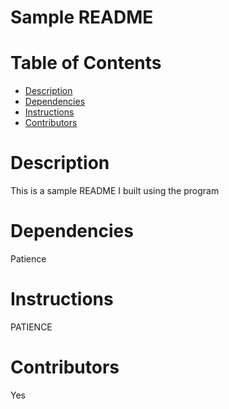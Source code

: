 # Sample README
  
  # Table of Contents
  * [Description](#description)
  * [Dependencies](#dependencies)
  * [Instructions](#instructions)
  * [Contributors](#contributors)
  
  # Description
  This is a sample README I built using the program
  
  # Dependencies
  Patience
  
  # Instructions
  PATIENCE
    
  # Contributors
  Yes
